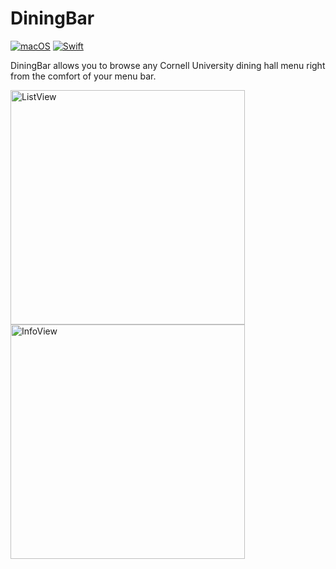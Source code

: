 # DiningBar

[![macOS](https://img.shields.io/badge/macOS-11.0+-blue.svg)](https://apps.apple.com/us/app/macos-big-sur/id1526878132?mt=12/)
[![Swift](https://img.shields.io/badge/Swift-5.7-orange.svg)](https://www.swift.org/blog/swift-5.7-released/)

DiningBar allows you to browse any Cornell University dining hall menu right from the comfort of your menu bar.

<p align="left">
  <img width="375" alt="ListView" src="https://user-images.githubusercontent.com/47681797/209920165-eda7d782-21d4-4d2d-9ec5-39fdeed673cb.png">
  <img width="375" alt="InfoView" src="https://user-images.githubusercontent.com/47681797/209920178-5c353e2c-5e26-4709-b888-0fd282c55874.png">
</p>


